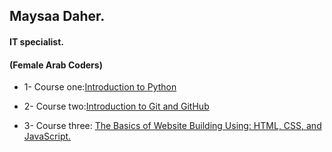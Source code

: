 ## Maysaa Daher.
#### IT specialist.
#### (Female Arab Coders)


* 1- Course one:[Introduction to Python](https://www.udemy.com/course/introduction-to-python)

* 2- Course two:[Introduction to Git and GitHub](https://www.udemy.com/course/introduction-to-git-and-github)

* 3- Course three: [The Basics of Website Building Using: HTML, CSS, and JavaScript.](https://www.udemy.com/course/html-css-javascript-arabic)
